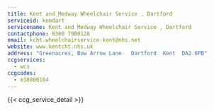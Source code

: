 ```yaml
---
title: Kent and Medway Wheelchair Service , Dartford
serviceid: knmdart
servicename: Kent and Medway Wheelchair Service , Dartford
contactphone: 0300 7900128
email: kcht.wheelchairservice-kent@nhs.net
website: www.kentcht.nhs.uk
address: "Greenacres, Bow Arrow Lane   Dartford  Kent  DA2 6PB"
ccgservices:
  - wcs
ccgcodes:
  - e38000104
---
```


{{< ccg_service_detail >}}
